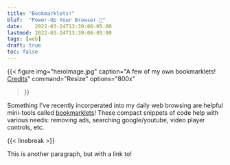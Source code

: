 ```yaml
---
title: "Bookmarklets!"
bluf:  "Power-Up Your Browser 🦸"
date:    2022-03-24T13:39:06-05:00
lastmod: 2022-03-24T13:39:06-05:00
tags: [web]
draft: true
toc: false
---
```


{{< figure
img="heroImage.jpg"
caption="A few of my own bookmarklets! [Credits](https://theastrowolfe.com)"
command="Resize"
options="800x"
>}}

Something I've recently incorperated into my daily web browsing are helpful
mini-tools called [bookmarklets][wiki]!  These compact snippets of code help
with various needs: removing ads, searching google/youtube, video player
controls, etc.

{{< linebreak >}}

This is another paragraph, but with a link to!

[wiki]: https://en.wikipedia.org/wiki/Bookmarklet

